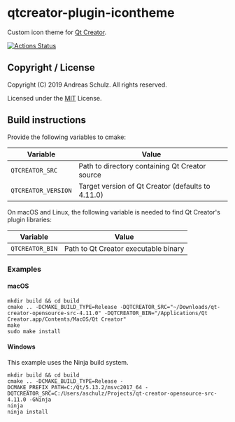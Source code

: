 # qtcreator-plugin-icontheme

Custom icon theme for [Qt Creator](http://qt-project.org/wiki/Category:Tools::QtCreator).


[![Actions Status](https://github.com/Longhanks/qtcreator-plugin-icontheme/workflows/Continuous%20Integration/badge.svg)](https://github.com/Longhanks/qtcreator-plugin-icontheme/actions)

## Copyright / License

Copyright (C) 2019 Andreas Schulz. All rights reserved.

Licensed under the [MIT](https://github.com/Longhanks/qtcreator-plugin-icontheme/blob/master/LICENSE) License.

## Build instructions

Provide the following variables to cmake:

| Variable            | Value                                             |
| ------------------- | ------------------------------------------------- |
| `QTCREATOR_SRC`     | Path to directory containing Qt Creator source    |
| `QTCREATOR_VERSION` | Target version of Qt Creator (defaults to 4.11.0) |

On macOS and Linux, the following variable is needed to find Qt Creator's plugin libraries:

| Variable            | Value                                             |
| ------------------- | ------------------------------------------------- |
| `QTCREATOR_BIN`     | Path to Qt Creator executable binary              |

### Examples

#### macOS

```
mkdir build && cd build
cmake .. -DCMAKE_BUILD_TYPE=Release -DQTCREATOR_SRC="~/Downloads/qt-creator-opensource-src-4.11.0" -DQTCREATOR_BIN="/Applications/Qt Creator.app/Contents/MacOS/Qt Creator"
make
sudo make install
```

#### Windows

This example uses the Ninja build system.

```
mkdir build && cd build
cmake .. -DCMAKE_BUILD_TYPE=Release -DCMAKE_PREFIX_PATH=C:/Qt/5.13.2/msvc2017_64 -DQTCREATOR_SRC=C:/Users/aschulz/Projects/qt-creator-opensource-src-4.11.0 -GNinja
ninja
ninja install
```
